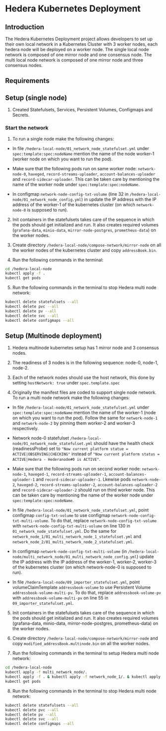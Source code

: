 # Hedera Kubernetes Deployment


## Introduction

The Hedera Kubernetes Deployment project allows developers to set up their own local network in a Kubernetes Cluster with 3 worker nodes, each hedera node will be deployed on a worker node. The single local node network is composed of one mirror node and one consensus node. The multi local node network is composed of one mirror node and three consensus nodes.

## Requirements

## Setup (single node)

1. Created Statefulsets, Services, Persistent Volumes, Configmaps and Secrets. 

### Start the network

1. To run a single node make the following changes:

- In file `/hedera-local-node/01_network_node_statefulset.yml` under `spec:template:spec:nodeName` mention the name of the node worker-1 (worker node on which you want to run the pod). 

- Make sure that the following pods run on same worker node: `network-node-0`, `haveged`, `record-streams-uploader`, `account-balances-uploader` and `record-sidecar-uploader`. This can be taken care by mentioning the name of the worker node under `spec:template:spec:nodeName`. 

- In configmap `network-node-config-txt-volume` (line 32 in `/hedera-local-node/01_network_node_config.yml`) in update the IP address with the IP address of the worker-1 of the kubernetes cluster (on which `network-node-0` is supposed to run).

2. Init containers in the statefulsets takes care of the sequence in which the pods should get initialized and run. It also creates required volumes (`grafana-data`, `minio-data`, `mirror-node-postgres`, `prometheus-data`) on the worker nodes. 

3. Create directory `/hedera-local-node/compose-network/mirror-node` on all the worker nodes of the kubernetes cluster and copy `addressBook.bin`.

4. Run the following commands in the terminal:
``` sh
cd /hedera-local-node
kubectl apply -f .
kubectl get pods
``` 
5. Run the following commands in the terminal to stop Hedera multi node network:
``` sh
kubectl delete statefulsets --all
kubectl delete pvc --all
kubectl delete pv --all
kubectl delete svc --all
kubectl delete configmaps --all
```

## Setup (Multinode deployment)

1. Hedera multinode kubernetes setup has 1 mirror node and 3 consensus nodes. 

2. The readiness of 3 nodes is in the following sequence: node-0, node-1, node-2.

3. Each of the network nodes should use the host network, this done by setting `hostNetwork: true` under `spec.template.spec`

4. Originally the manifest files are coded to support single node network. To run a multi node network make the following changes:

- In file `/hedera-local-node/01_network_node_statefulset.yml` under `spec:template:spec:nodeName` mention the name of the worker-1 (node on which you want to run the pod). Follow the same for `network-node-1` and `network-node-2` by pinning them worker-2 and worker-3 respectively. 

- Network node-0 statefulset `/hedera-local-node/01_network_node_statefulset.yml` should have the health check (readinessProbe) set to `"Now current platform statue = ACTIVE|OBSERVING|CHECKING"` instead of `"Now current platform status = ACTIVE|Hedera - Hederanode#0 is ACTIVE"`.

- Make sure that the following pods run on second worker node: `network-node-1`, `haveged-1`, `record-streams-uploader-1`, `account-balances-uploader-1` and `record-sidecar-uploader-1`. Lkewise pods `network-node-2`, `haveged-2`, `record-streams-uploader-2`, `account-balances-uploader-2` and `record-sidecar-uploader-2` should run on third worker node. This can be taken care by mentioning the name of the worker node under `spec:template:spec:nodeName`. 

- In file `/hedera-local-node/01_network_node_statefulset.yml`, point configmap `config-txt-volume` to use configmap `network-node-config-txt-multi-volume`. To do that, replace `network-node-config-txt-volume` with `network-node-config-txt-multi-volume` on line 130 in `01_network_node_statefulset.yml`. Do the same for `network_node_1/01_multi_network_node_1_statefulset.yml` and `network_node_2/01_multi_network_node_2_statefulset.yml`.

- In configmap `network-node-config-txt-multi-volume` (in `/hedera-local-node/multi_network_node/01_multi_network_node_config.yml`) update the IP address with the IP address of the worker-1, worker-2, worker-3 of the kubernetes cluster (on which network-node-0 is supposed to run).

- In file `/hedera-local-node/09_importer_statefulset.yml`, point volumeClaimTemplate `addressbook-volume` to use Persistent Volume `addressbook-volume-multi-pv`. To do that, replace `addressbook-volume-pv` with `addressbook-volume-multi-pv` on line 55 in `09_importer_statefulset.yml`. 

5. Init containers in the statefulsets takes care of the sequence in which the pods should get initialized and run. It also creates required volumes (grafana-data, minio-data, mirror-node-postgres, prometheus-data) on the worker nodes. 

6. Create directory `/hedera-local-node/compose-network/mirror-node` and copy `modified_addressBook.multinode.bin` on all the worker nodes.

7. Run the following commands in the terminal to setup Hedera multi node network:
``` sh
cd /hedera-local-node
kubectl apply -f multi_network_node/.
kubectl apply -f . & kubectl apply -f network_node_1/. & kubectl apply -f network_node_2/. 
kubectl get pods
``` 
8. Run the following commands in the terminal to stop Hedera multi node network:
``` sh
kubectl delete statefulsets --all
kubectl delete pvc --all
kubectl delete pv --all
kubectl delete svc --all
kubectl delete configmaps --all
```

